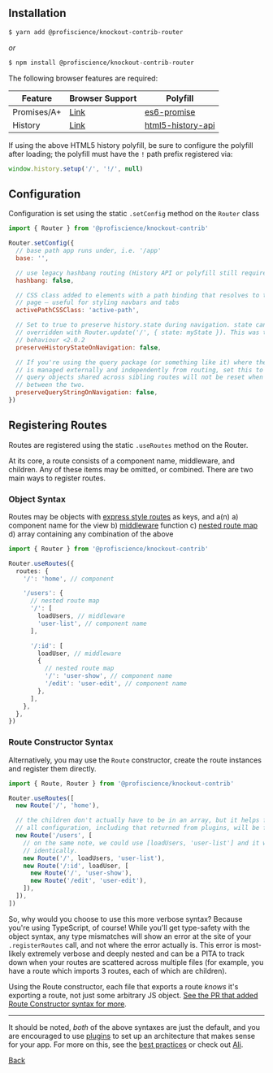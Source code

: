 ## Installation

```bash
$ yarn add @profiscience/knockout-contrib-router
```

_or_

```bash
$ npm install @profiscience/knockout-contrib-router
```

The following browser features are required:

| Feature     | Browser Support | Polyfill                              |
| ----------- | --------------- | ------------------------------------- |
| Promises/A+ | [Link][promise] | [es6-promise][promise-polyfill]       |
| History     | [Link][history] | [html5-history-api][history-polyfill] |

If using the above HTML5 history polyfill, be sure to configure the polyfill after loading;
the polyfill must have the `!` path prefix registered via:

```javascript
window.history.setup('/', '!/', null)
```

## Configuration

Configuration is set using the static `.setConfig` method on the `Router` class

```javascript
import { Router } from '@profiscience/knockout-contrib'

Router.setConfig({
  // base path app runs under, i.e. '/app'
  base: '',

  // use legacy hashbang routing (History API or polyfill still required)
  hashbang: false,

  // CSS class added to elements with a path binding that resolves to the current
  // page — useful for styling navbars and tabs
  activePathCSSClass: 'active-path',

  // Set to true to preserve history.state during navigation. state can still be
  // overridden with Router.update('/', { state: myState }). This was the default
  // behaviour <2.0.2
  preserveHistoryStateOnNavigation: false,

  // If you're using the query package (or something like it) where the querystring
  // is managed externally and independently from routing, set this to true so that
  // query objects shared across sibling routes will not be reset when navigating
  // between the two.
  preserveQueryStringOnNavigation: false,
})
```

## Registering Routes

Routes are registered using the static `.useRoutes` method on the Router.

At its core, a route consists of a component name, middleware, and children. Any of these
items may be omitted, or combined. There are two main ways to register routes.

### Object Syntax

Routes may be objects with [express style routes](https://github.com/pillarjs/path-to-regexp)
as keys, and a(n)
a) component name for the view
b) [middleware](./middleware.md) function
c) [nested route map](./nested-routing.md)
d) array containing any combination of the above

```typescript
import { Router } from '@profiscience/knockout-contrib'

Router.useRoutes({
  routes: {
    '/': 'home', // component

    '/users': {
      // nested route map
      '/': [
        loadUsers, // middleware
        'user-list', // component name
      ],

      '/:id': [
        loadUser, // middleware
        {
          // nested route map
          '/': 'user-show', // component name
          '/edit': 'user-edit', // component name
        },
      ],
    },
  },
})
```

### Route Constructor Syntax

Alternatively, you may use the `Route` constructor, create the route instances and
register them directly.

```typescript
import { Route, Router } from '@profiscience/knockout-contrib'

Router.useRoutes([
  new Route('/', 'home'),

  // the children don't actually have to be in an array, but it helps for formatting.
  // all configuration, including that returned from plugins, will be flattened.
  new Route('/users', [
    // on the same note, we could use [loadUsers, 'user-list'] and it would behave
    // identically.
    new Route('/', loadUsers, 'user-list'),
    new Route('/:id', loadUser, [
      new Route('/', 'user-show'),
      new Route('/edit', 'user-edit'),
    ]),
  ]),
])
```

So, why would you choose to use this more verbose syntax? Because you're using TypeScript, of course!
While you'll get type-safety with the object syntax, any type mismatches will show an error at the
site of your `.registerRoutes` call, and not where the error actually is. This error is most-likely
extremely verbose and deeply nested and can be a PITA to track down when your routes are scattered across
multiple files (for example, you have a route which imports 3 routes, each of which are children).

Using the Route constructor, each file that exports a route _knows_ it's exporting a route, not just some
arbitrary JS object. [See the PR that added Route Constructor syntax for more](https://github.com/Profiscience/knockout-contrib/pull/26).

---

It should be noted, _both_ of the above syntaxes are just the default, and you are encouraged to
use [plugins](./plugins.md) to set up an architecture that makes sense for your app. For more on
this, see the [best practices](./best-practices.md) or check out [Ali](https://github.com/caseyWebb/ali).

[Back](./README.md)

[promise]: https://developer.mozilla.org/en-US/docs/Web/JavaScript/Reference/Global_Objects/Promise#Browser_compatibility 'MDN - Promise'
[promise-polyfill]: https://github.com/stefanpenner/es6-promise 'es6-promise'
[history]: https://developer.mozilla.org/en-US/docs/Web/API/History_API#Browser_compatibility 'MDN - History API'
[history-polyfill]: https://github.com/devote/HTML5-History-API 'HTML5-History-API'
